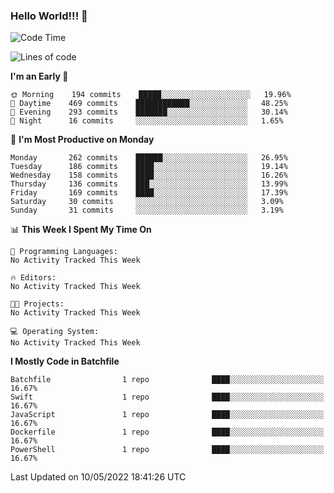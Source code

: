 ### Hello World!!! 👋

<!--
**kekotek/kekotek** is a ✨ _special_ ✨ repository because its `README.md` (this file) appears on your GitHub profile.

Here are some ideas to get you started:

- 🔭 I’m currently working on ...
- 🌱 I’m currently learning ...
- 👯 I’m looking to collaborate on ...
- 🤔 I’m looking for help with ...
- 💬 Ask me about ...
- 📫 How to reach me: ...
- 😄 Pronouns: ...
- ⚡ Fun fact: ...
-->

<!--START_SECTION:waka-->
![Code Time](http://img.shields.io/badge/Code%20Time-0-blue)

![Lines of code](https://img.shields.io/badge/From%20Hello%20World%20I%27ve%20Written-19%20Thousand%20lines%20of%20code-blue)

**I'm an Early 🐤** 

```text
🌞 Morning    194 commits    █████░░░░░░░░░░░░░░░░░░░░   19.96% 
🌆 Daytime    469 commits    ████████████░░░░░░░░░░░░░   48.25% 
🌃 Evening    293 commits    ███████░░░░░░░░░░░░░░░░░░   30.14% 
🌙 Night      16 commits     ░░░░░░░░░░░░░░░░░░░░░░░░░   1.65%

```
📅 **I'm Most Productive on Monday** 

```text
Monday       262 commits    ██████░░░░░░░░░░░░░░░░░░░   26.95% 
Tuesday      186 commits    ████░░░░░░░░░░░░░░░░░░░░░   19.14% 
Wednesday    158 commits    ████░░░░░░░░░░░░░░░░░░░░░   16.26% 
Thursday     136 commits    ███░░░░░░░░░░░░░░░░░░░░░░   13.99% 
Friday       169 commits    ████░░░░░░░░░░░░░░░░░░░░░   17.39% 
Saturday     30 commits     ░░░░░░░░░░░░░░░░░░░░░░░░░   3.09% 
Sunday       31 commits     ░░░░░░░░░░░░░░░░░░░░░░░░░   3.19%

```


📊 **This Week I Spent My Time On** 

```text
💬 Programming Languages: 
No Activity Tracked This Week

🔥 Editors: 
No Activity Tracked This Week

🐱‍💻 Projects: 
No Activity Tracked This Week

💻 Operating System: 
No Activity Tracked This Week

```

**I Mostly Code in Batchfile** 

```text
Batchfile                1 repo              ████░░░░░░░░░░░░░░░░░░░░░   16.67% 
Swift                    1 repo              ████░░░░░░░░░░░░░░░░░░░░░   16.67% 
JavaScript               1 repo              ████░░░░░░░░░░░░░░░░░░░░░   16.67% 
Dockerfile               1 repo              ████░░░░░░░░░░░░░░░░░░░░░   16.67% 
PowerShell               1 repo              ████░░░░░░░░░░░░░░░░░░░░░   16.67%

```



 Last Updated on 10/05/2022 18:41:26 UTC
<!--END_SECTION:waka-->
